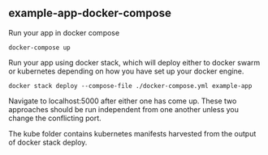 example-app-docker-compose
--------------------------

Run your app in docker compose

    docker-compose up

Run your app using docker stack, which will deploy either to docker swarm or kubernetes depending on how you have set up your docker engine.

    docker stack deploy --compose-file ./docker-compose.yml example-app

Navigate to localhost:5000 after either one has come up. These two approaches should be run independent from one another unless you change the conflicting port.

The kube folder contains kubernetes manifests harvested from the output of docker stack deploy.

